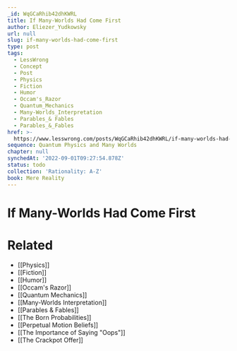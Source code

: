 ```yaml
---
_id: WqGCaRhib42dhKWRL
title: If Many-Worlds Had Come First
author: Eliezer_Yudkowsky
url: null
slug: if-many-worlds-had-come-first
type: post
tags:
  - LessWrong
  - Concept
  - Post
  - Physics
  - Fiction
  - Humor
  - Occam's_Razor
  - Quantum_Mechanics
  - Many-Worlds_Interpretation
  - Parables_& Fables
  - Parables_&_Fables
href: >-
  https://www.lesswrong.com/posts/WqGCaRhib42dhKWRL/if-many-worlds-had-come-first
sequence: Quantum Physics and Many Worlds
chapter: null
synchedAt: '2022-09-01T09:27:54.878Z'
status: todo
collection: 'Rationality: A-Z'
book: Mere Reality
---
```


# If Many-Worlds Had Come First


# Related

- [[Physics]]
- [[Fiction]]
- [[Humor]]
- [[Occam's Razor]]
- [[Quantum Mechanics]]
- [[Many-Worlds Interpretation]]
- [[Parables & Fables]]
- [[The Born Probabilities]]
- [[Perpetual Motion Beliefs]]
- [[The Importance of Saying "Oops"]]
- [[The Crackpot Offer]]